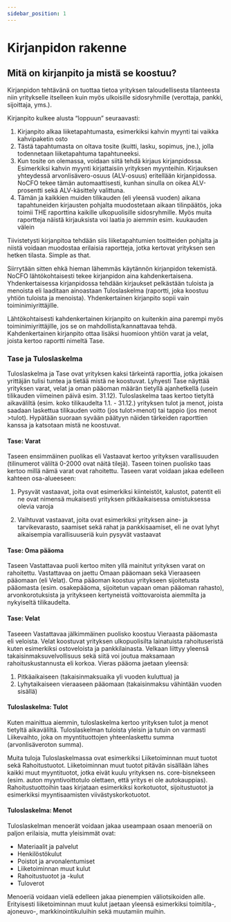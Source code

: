 ```yaml
---
sidebar_position: 1
---
```


# Kirjanpidon rakenne

## Mitä on kirjanpito ja mistä se koostuu?

Kirjanpidon tehtävänä on tuottaa tietoa yrityksen taloudellisesta tilanteesta niin yritykselle itselleen kuin myös ulkoisille sidosryhmille (verottaja, pankki, sijoittaja, yms.).

Kirjanpito kulkee alusta “loppuun” seuraavasti:

1.  Kirjanpito alkaa liiketapahtumasta, esimerkiksi kahvin myynti tai vaikka kahvipaketin osto
2.  Tästä tapahtumasta on oltava tosite (kuitti, lasku, sopimus, jne.), jolla todennetaan liiketapahtuma tapahtuneeksi.
3.  Kun tosite on olemassa, voidaan siitä tehdä kirjaus kirjanpidossa. Esimerkiksi kahvin myynti kirjattaisiin yrityksen myynteihin. Kirjauksen yhteydessä arvonlisävero-osuus (ALV-osuus) eritellään kirjanpidossa. NoCFO tekee tämän automaattisesti, kunhan sinulla on oikea ALV-prosentti sekä ALV-käsittely valittuna.
4.  Tämän ja kaikkien muiden tilikauden (eli yleensä vuoden) aikana tapahtuneiden kirjausten pohjalta muodostetaan aikaan tilinpäätös, joka toimii THE raporttina kaikille ulkopuolisille sidosryhmille. Myös muita raportteja näistä kirjauksista voi laatia jo aiemmin esim. kuukauden välein

Tiivistetysti kirjanpitoa tehdään siis liiketapahtumien tositteiden pohjalta ja niistä voidaan muodostaa erilaisia raportteja, jotka kertovat yrityksen sen hetken tilasta. Simple as that.

Siirrytään sitten ehkä hieman lähemmäs käytännön kirjanpidon tekemistä. NoCFO lähtökohtaisesti tekee kirjanpidon aina kahdenkertaisena. Yhdenkertaisessa kirjanpidossa tehdään kirjaukset pelkästään tuloista ja menoista eli laaditaan ainoastaan Tuloslaskelma (raportti, joka koostuu yhtiön tuloista ja menoista). Yhdenkertainen kirjanpito sopii vain toiminimiyrittäjille.

Lähtökohtaisesti kahdenkertainen kirjanpito on kuitenkin aina parempi myös toiminimiyrittäjille, jos se on mahdollista/kannattavaa tehdä. Kahdenkertainen kirjanpito ottaa lisäksi huomioon yhtiön varat ja velat, joista kertoo raportti nimeltä Tase.

### Tase ja Tuloslaskelma

Tuloslaskelma ja Tase ovat yrityksen kaksi tärkeintä raporttia, jotka jokaisen yrittäjän tulisi tuntea ja tietää mistä ne koostuvat. Lyhyesti Tase näyttää yrityksen varat, velat ja oman pääoman määrän tietyllä ajanhetkellä (usein tilikauden viimeinen päivä esim. 31.12). Tuloslaskelma taas kertoo tietyltä aikaväliltä (esim. koko tilikaudelta 1.1. - 31.12.) yrityksen tulot ja menot, joista saadaan laskettua tilikauden voitto (jos tulot>menot) tai tappio (jos menot >tulot). Hypätään suoraan syvään päätyyn näiden tärkeiden raporttien kanssa ja katsotaan mistä ne koostuvat.

#### Tase: Varat

Taseen ensimmäinen puolikas eli Vastaavat kertoo yrityksen varallisuuden (tilinumerot väliltä 0-2000 ovat näitä tilejä). Taseen toinen puolisko taas kertoo millä nämä varat ovat rahoitettu. Taseen varat voidaan jakaa edelleen kahteen osa-alueeseen:

1.  Pysyvät vastaavat, joita ovat esimerkiksi kiinteistöt, kalustot, patentit eli ne ovat nimensä mukaisesti yrityksen pitkäaikaisessa omistuksessa olevia varoja

2.  Vaihtuvat vastaavat, joita ovat esimerkiksi yrityksen aine- ja tarvikevarasto, saamiset sekä rahat ja pankkisaamiset, eli ne ovat lyhyt aikaisempia varallisuuseriä kuin pysyvät vastaavat

#### Tase: Oma pääoma

Taseen Vastattavaa puoli kertoo miten yllä mainitut yrityksen varat on rahoitettu. Vastattavaa on jaettu Omaan pääomaan sekä Vieraaseen pääomaan (eli Velat). Oma pääoman koostuu yritykseen sijoitetusta pääomasta (esim. osakepääoma, sijoitetun vapaan oman pääoman rahasto), arvonkorotuksista ja yritykseen kertyneistä voittovaroista aiemmilta ja nykyiseltä tilikaudelta.

#### Tase: Velat

Taseeen Vastattavaa jälkimmäinen puolisko koostuu Vieraasta pääomasta eli veloista. Velat koostuvat yrityksen ulkopuolisilta lainatuista rahoituseristä kuten esimerkiksi ostoveloista ja pankkilainasta. Velkaan liittyy yleensä takaisinmaksuvelvollisuus sekä siitä voi joutua maksamaan rahoituskustannusta eli korkoa. Vieras pääoma jaetaan yleensä:

1.  Pitkäaikaiseen (takaisinmaksuaika yli vuoden kuluttua) ja
2.  Lyhytaikaiseen vieraaseen pääomaan (takaisinmaksu vähintään vuoden sisällä)

#### Tuloslaskelma: Tulot

Kuten mainittua aiemmin, tuloslaskelma kertoo yrityksen tulot ja menot tietyltä aikaväliltä. Tuloslaskelman tuloista yleisin ja tutuin on varmasti Liikevaihto, joka on myyntituottojen yhteenlaskettu summa (arvonlisäveroton summa).

Muita tuloja Tuloslaskelmassa ovat esimerkiksi Liiketoiminnan muut tuotot sekä Rahoitustuotot. Liiketoiminnan muut tuotot pitävän sisällään lähes kaikki muut myyntituotot, jotka eivät kuulu yrityksen ns. core-bisnekseen (esim. auton myyntivoittotulo olettaen, että yritys ei ole autokauppias). Rahoitustuottoihin taas kirjataan esimerkiksi korkotuotot, sijoitustuotot ja esimerkiksi myyntisaamisten viivästyskorkotuotot.

#### Tuloslaskelma: Menot

Tuloslaskelman menoerät voidaan jakaa useampaan osaan menoeriä on paljon erilaisia, mutta yleisimmät ovat:

- Materiaalit ja palvelut
- Henkilöstökulut
- Poistot ja arvonalentumiset
- Liiketoiminnan muut kulut
- Rahoitustuotot ja -kulut
- Tuloverot

Menoeriä voidaan vielä edelleen jakaa pienempien väliotsikoiden alle. Erityisesti liiketoiminnan muut kulut jaetaan yleensä esimerkiksi toimitila-, ajoneuvo-, markkinointikuluihin sekä muutamiin muihin.
